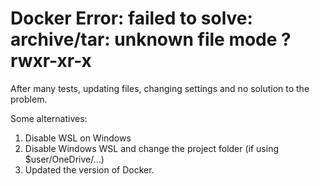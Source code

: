 # Docker Error: failed to solve: archive/tar: unknown file mode ?rwxr-xr-x

After many tests, updating files, changing settings and no solution to the problem.

Some alternatives:

1. Disable WSL on Windows
2. Disable Windows WSL and change the project folder (if using $user/OneDrive/...)
3. Updated the version of Docker.
